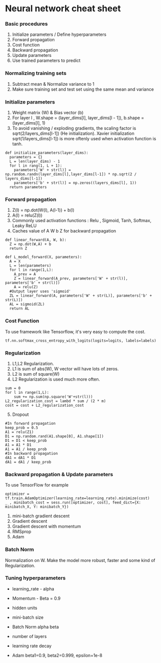 # Neural network cheat sheet

### Basic procedures
1. Initialize parameters / Define hyperparameters
2. Forward propagation
3. Cost function
4. Backward propagation
5. Update parameters
6. Use trained parameters to predict

### Normalizing training sets
1. Subtract mean & Normalize variance to 1
2. Make sure training set and test set using the same mean and variance

### Initialize parameters
1. Weight matrix (W) & Bias vector (b)
2. For layer l , W.shape = (layer_dims[l], layer_dims[l - 1]), b.shape = (layer_dims[l], 1)
3. To avoid vanishing / exploding gradients, the scaling factor is sqrt(2/layers_dims[l-1]) (He initialization). Xavier initialization sqrt(1/layers_dims[l-1]) is more oftenly used when activation function is tanh.

```
def initialize_parameters(layer_dims):
  parameters = {}
  L = len(layer_dims) - 1
  for l in rang(1, L + 1):
    parameters['W' + str(l)] = np.random.randn(layer_dims[l],layer_dims[l-1]) * np.sqrt(2 / layers_dims[l-1])
    parameters['b' + str(l)] = np.zeros((layers_dims[l], 1))
  return parameters
```
### Forward propagation
1. Z(l) = np.dot(W(l), A(l-1)) + b(l)
2. A(l) = relu(Z(l))
3. Commonly used activation functions : Relu , Sigmoid, Tanh, Softmax, Leaky ReLU
4. Caches value of A W b Z for backward propagation

```
def linear_forward(A, W, b):
  Z = np.dot(W,A) + b
  return Z

def L_model_forward(X, parameters):
  A = X
  L = len(parameters)
  for l in range(1,L):
    A_prev = A
    Z = linear_forward(A_prev, parameters['W' + str(l)], parameters['b' + str(l)])
    A = relu(Z)
  #Output layer uses 'sigmoid'
  ZL = linear_forward(A, parameters['W' + str(L)], parameters['b' + str(L)])
  AL = sigmoid(ZL)
  return AL
```
### Cost Function
To use framework like Tensorflow, it's very easy to compute the cost.

```
tf.nn.softmax_cross_entropy_with_logits(logits=logits, labels=labels)
```

### Regularization
1. L1,L2 Regularization.
2. L1 is sum of abs(W), W vector will have lots of zeros.
3. L2 is sum of square(W)
4. L2 Regularization is used much more often.
```
sum = 0
for l in range(1,L):
    sum += np.sum(np.square('W'+str(l)))
L2_regularization_cost = lambd * sum / (2 * m)
cost = cost + L2_regularization_cost
```
5. Dropout
```
#In forward propagation
keep_prob = 0.5
A1 = relu(Z1)
D1 = np.random.rand(A1.shape[0], A1.shape[1])
D1 = D1 < keep_prob
A1 = A1 * D1
A1 = A1 / keep_prob
#In backward propagation
dA1 = dA1 * D1
dA1 = dA1 / keep_prob
```

### Backward propagation & Update parameters
To use TensorFlow for example
```
optimizer = tf.train.AdamOptimizer(learning_rate=learning_rate).minimize(cost)
_ , minibatch_cost = sess.run([optimizer, cost], feed_dict={X: minibatch_X, Y: minibatch_Y})
```

1. mini-batch gradient descent
2. Gradient descent
3. Gradient descent with momentum
4. RMSprop
5. Adam

### Batch Norm
Normalization on W. Make the model more robust, faster and some kind of Regularization.

### Tuning hyperparameters

- learning_rate - alpha

- Momentum - Beta = 0.9
- hidden units
- mini-batch size
- Batch Norm alpha beta

- number of layers
- learning rate decay
- Adam beta1=0.9, beta2=0.999, epsilon=1e-8
